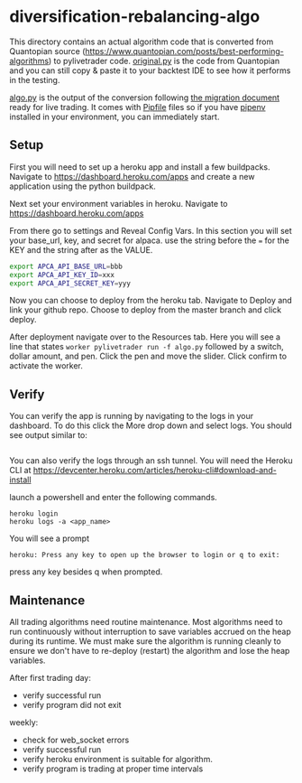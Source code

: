 # diversification-rebalancing-algo

This directory contains an actual algorithm code that is converted
from Quantopian source (https://www.quantopian.com/posts/best-performing-algorithms) to pylivetrader code. [original.py](./original.py) is
the code from Quantopian and you can still copy & paste it
to your backtest IDE to see how it performs in the testing.

[algo.py](./algo.py) is the output of the conversion following
[the migration document](../../migration.md) ready for
live trading. It comes with [Pipfile](./Pipfile) files so if you have
[pipenv](https://pipenv.readthedocs.io/) installed in your
environment, you can immediately start.


## Setup
First you will need to set up a heroku app and install a few buildpacks.
Navigate to https://dashboard.heroku.com/apps and create a new application using the python buildpack.

Next set your environment variables in heroku.
Navigate to https://dashboard.heroku.com/apps

From there go to settings and Reveal Config Vars.
In this section you will set your base_url, key, and secret for alpaca.
use the string before the `=` for the KEY and the string after as the VALUE.
```sh
export APCA_API_BASE_URL=bbb
export APCA_API_KEY_ID=xxx
export APCA_API_SECRET_KEY=yyy
```
Now you can choose to deploy from the heroku tab.
Navigate to Deploy and link your github repo.
Choose to deploy from the master branch and click deploy.

After deployment navigate over to the Resources tab.
Here you will see a line that states
`worker pylivetrader run -f algo.py` followed by a switch, dollar amount, and pen.
Click the pen and move the slider. Click confirm to activate the worker.

## Verify
You can verify the app is running by navigating to the logs in your dashboard.
To do this click the More drop down and select logs.
You should see output similar to:
```

```

You can also verify the logs through an ssh tunnel.
You will need the Heroku CLI at https://devcenter.heroku.com/articles/heroku-cli#download-and-install

launch a powershell and enter the following commands.
```
heroku login
heroku logs -a <app_name>
```
You will see a prompt
```
heroku: Press any key to open up the browser to login or q to exit:
```
press any key besides q when prompted.


## Maintenance
All trading algorithms need routine maintenance.
Most algorithms need to run continuously without interruption to save variables accrued on the heap during its runtime.
We must make sure the algorithm is running cleanly to ensure we don't have to re-deploy (restart) the algorithm and lose the heap variables.

After first trading day:
- verify successful run
- verify program did not exit

weekly:
- check for web_socket errors
- verify successful run
- verify heroku environment is suitable for algorithm.
- verify program is trading at proper time intervals
